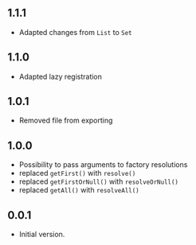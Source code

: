 ## 1.1.1

- Adapted changes from `List` to `Set`

## 1.1.0

- Adapted lazy registration

## 1.0.1

- Removed file from exporting

## 1.0.0

- Possibility to pass arguments to factory resolutions
- replaced `getFirst()` with `resolve()`
- replaced `getFirstOrNull()` with `resolveOrNull()`
- replaced `getAll()` with `resolveAll()`

## 0.0.1

- Initial version.
